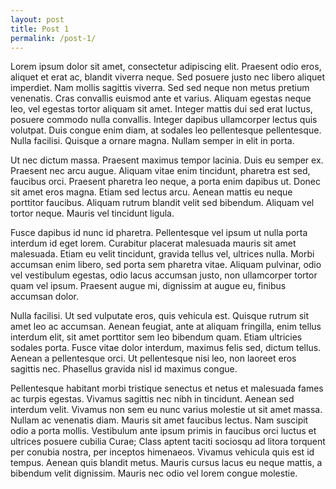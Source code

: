 ```yaml
---
layout: post
title: Post 1
permalink: /post-1/
---
```


Lorem ipsum dolor sit amet, consectetur adipiscing elit. Praesent odio eros, aliquet et erat ac, blandit viverra neque. Sed posuere justo nec libero aliquet imperdiet. Nam mollis sagittis viverra. Sed sed neque non metus pretium venenatis. Cras convallis euismod ante et varius. Aliquam egestas neque leo, vel egestas tortor aliquam sit amet. Integer mattis dui sed erat luctus, posuere commodo nulla convallis. Integer dapibus ullamcorper lectus quis volutpat. Duis congue enim diam, at sodales leo pellentesque pellentesque. Nulla facilisi. Quisque a ornare magna. Nullam semper in elit in porta.

Ut nec dictum massa. Praesent maximus tempor lacinia. Duis eu semper ex. Praesent nec arcu augue. Aliquam vitae enim tincidunt, pharetra est sed, faucibus orci. Praesent pharetra leo neque, a porta enim dapibus ut. Donec sit amet eros magna. Etiam sed lectus arcu. Aenean mattis eu neque porttitor faucibus. Aliquam rutrum blandit velit sed bibendum. Aliquam vel tortor neque. Mauris vel tincidunt ligula.

Fusce dapibus id nunc id pharetra. Pellentesque vel ipsum ut nulla porta interdum id eget lorem. Curabitur placerat malesuada mauris sit amet malesuada. Etiam eu velit tincidunt, gravida tellus vel, ultrices nulla. Morbi accumsan enim libero, sed porta sem pharetra vitae. Aliquam pulvinar, odio vel vestibulum egestas, odio lacus accumsan justo, non ullamcorper tortor quam vel ipsum. Praesent augue mi, dignissim at augue eu, finibus accumsan dolor.

Nulla facilisi. Ut sed vulputate eros, quis vehicula est. Quisque rutrum sit amet leo ac accumsan. Aenean feugiat, ante at aliquam fringilla, enim tellus interdum elit, sit amet porttitor sem leo bibendum quam. Etiam ultricies sodales porta. Fusce vitae dolor interdum, maximus felis sed, dictum tellus. Aenean a pellentesque orci. Ut pellentesque nisi leo, non laoreet eros sagittis nec. Phasellus gravida nisl id maximus congue.

Pellentesque habitant morbi tristique senectus et netus et malesuada fames ac turpis egestas. Vivamus sagittis nec nibh in tincidunt. Aenean sed interdum velit. Vivamus non sem eu nunc varius molestie ut sit amet massa. Nullam ac venenatis diam. Mauris sit amet faucibus lectus. Nam suscipit odio a porta mollis. Vestibulum ante ipsum primis in faucibus orci luctus et ultrices posuere cubilia Curae; Class aptent taciti sociosqu ad litora torquent per conubia nostra, per inceptos himenaeos. Vivamus vehicula quis est id tempus. Aenean quis blandit metus. Mauris cursus lacus eu neque mattis, a bibendum velit dignissim. Mauris nec odio vel lorem congue molestie.
